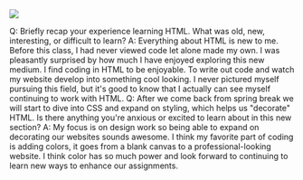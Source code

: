 <img src="image/screenshot.png"/>


Q: Briefly recap your experience learning HTML. What was old, new, interesting, or difficult to learn?
A: Everything about HTML is new to me. Before this class, I had never viewed code let alone made my own. I was pleasantly surprised by how much I have enjoyed exploring this new medium. I find coding in HTML to be enjoyable. To write out code and watch my website develop into something cool looking. I never pictured myself pursuing this field, but it's good to know that I actually can see myself continuing to work with HTML. 
Q: After we come back from spring break we will start to dive into CSS and expand on styling, which helps us "decorate" HTML. Is there anything you're anxious or excited to learn about in this new section?
A: My focus is on design work so being able to expand on decorating our websites sounds awesome. I think my favorite part of coding is adding colors, it goes from a blank canvas to a professional-looking website. I think color has so much power and look forward to continuing to learn new ways to enhance our assignments. 


